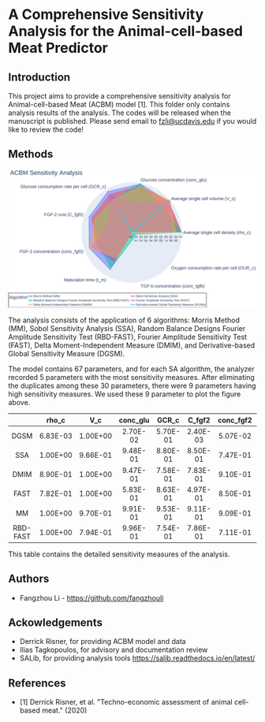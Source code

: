 # A Comprehensive Sensitivity Analysis for the Animal-cell-based Meat Predictor

## Introduction

This project aims to provide a comprehensive sensitivity analysis for Animal-cell-based Meat (ACBM) model [1]. This folder only contains analysis results of the analysis. The codes will be released when the manuscript is published. Please send email to fzli@ucdavis.edu if you would like to review the code!

## Methods

![fig](/2020_Artificial_Meat/fig/spiderplot.png)

The analysis consists of the application of 6 algorithms: Morris Method (MM), Sobol Sensitivity Analysis (SSA), Random Balance Designs Fourier Amplitude Sensitivity Test (RBD-FAST), Fourier Amplitude Sensitivity Test (FAST), Delta Moment-Independent Measure (DMIM), and Derivative-based Global Sensitivity Measure (DGSM).

The model contains 67 parameters, and for each SA algorithm, the analyzer recorded 5 parameters with the most sensitivity measures. After eliminating the duplicates among these 30 parameters, there were 9 parameters having high sensitivity measures. We used these 9 parameter to plot the figure above.

|          | rho_c    | V_c      | conc_glu | GCR_c    | C_fgf2   | conc_fgf2 | t_m      | conc_tgfb | OUR_c    |
| :-: | :-: | :-: | :-: | :-: | :-: | :-: | :-: | :-: | :-: |
| DGSM     | 6.83E-03 | 1.00E+00 | 2.70E-02 | 5.70E-01 | 2.40E-03 | 5.07E-02  | 8.03E-03 | 4.93E-02  | 8.68E-02 |
| SSA      | 1.00E+00 | 9.66E-01 | 9.48E-01 | 8.80E-01 | 8.50E-01 | 7.47E-01  | 6.95E-01 | 2.16E-03  | 1.69E-03 |
| DMIM     | 8.90E-01 | 1.00E+00 | 9.47E-01 | 7.58E-01 | 7.83E-01 | 9.10E-01  | 5.98E-01 | 1.37E-02  | 5.13E-02 |
| FAST     | 7.82E-01 | 1.00E+00 | 5.83E-01 | 8.63E-01 | 4.97E-01 | 8.50E-01  | 6.94E-01 | 1.59E-04  | 1.93E-06 |
| MM       | 1.00E+00 | 9.70E-01 | 9.91E-01 | 9.53E-01 | 9.11E-01 | 9.09E-01  | 8.62E-01 | 1.44E-02  | 1.22E-08 |
| RBD-FAST | 1.00E+00 | 7.94E-01 | 9.96E-01 | 7.54E-01 | 7.86E-01 | 7.11E-01  | 8.22E-01 | 1.39E-01  | 7.48E-02 |

This table contains the detailed sensitivity measures of the analysis.

## Authors

- Fangzhou Li - https://github.com/fangzhouli

## Ackowledgements

- Derrick Risner, for providing ACBM model and data
- Ilias Tagkopoulos, for advisory and documentation review
- SALib, for providing analysis tools https://salib.readthedocs.io/en/latest/

## References

- [1] Derrick Risner, et al. "Techno-economic assessment of animal cell-based meat." (2020)
